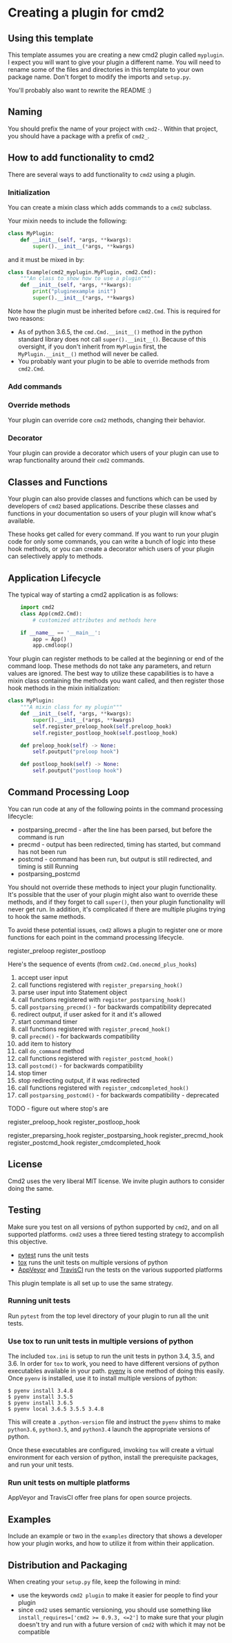 # Creating a plugin for cmd2

## Using this template

This template assumes you are creating a new cmd2 plugin called `myplugin`. I
expect you will want to give your plugin a different name. You will need to
rename some of the files and directories in this template to your own package
name. Don't forget to modify the imports and `setup.py`.

You'll probably also want to rewrite the README :)

## Naming

You should prefix the name of your project with `cmd2-`. Within that project,
you should have a package with a prefix of `cmd2_`.

## How to add functionality to cmd2

There are several ways to add functionality to `cmd2` using a plugin.

### Initialization

You can create a mixin class which adds commands to a `cmd2` subclass.

Your mixin needs to include the following:

```python
class MyPlugin:
    def __init__(self, *args, **kwargs):
        super().__init__(*args, **kwargs)
```

and it must be mixed in by:

```python
class Example(cmd2_myplugin.MyPlugin, cmd2.Cmd):
    """An class to show how to use a plugin"""
    def __init__(self, *args, **kwargs):
        print("pluginexample init")
        super().__init__(*args, **kwargs)
```

Note how the plugin must be inherited before `cmd2.Cmd`. This is required for two reasons:

- As of python 3.6.5, the `cmd.Cmd.__init__()` method in the python standard library does not call
  `super().__init__()`. Because of this oversight, if you don't inherit from `MyPlugin` first, the
  `MyPlugin.__init__()` method will never be called.
- You probably want your plugin to be able to override methods from `cmd2.Cmd`.


### Add commands

### Override methods

Your plugin can override core `cmd2` methods, changing their behavior.

### Decorator

Your plugin can provide a decorator which users of your plugin can use to wrap
functionality around their `cmd2` commands.

## Classes and Functions

Your plugin can also provide classes and functions which can be used by
developers of `cmd2` based applications. Describe these classes and functions in
your documentation so users of your plugin will know what's available.



These hooks get called for every command. If you want to run your plugin code
for only some commands, you can write a bunch of logic into these hook methods,
or you can create a decorator which users of your plugin can selectively apply
to methods.

## Application Lifecycle

The typical way of starting a cmd2 application is as follows:

```python
    import cmd2
    class App(cmd2.Cmd):
        # customized attributes and methods here

    if __name__ == '__main__':
        app = App()
        app.cmdloop()
```

Your plugin can register methods to be called at the beginning or end
of the command loop. These methods do not take any parameters, and return
values are ignored. The best way to utilize these capabilities is to have
a mixin class containing the methods you want called, and then register
those hook methods in the mixin initialization:

```python
class MyPlugin:
    """A mixin class for my plugin"""
    def __init__(self, *args, **kwargs):
        super().__init__(*args, **kwargs)
        self.register_preloop_hook(self.preloop_hook)
        self.register_postloop_hook(self.postloop_hook)

    def preloop_hook(self) -> None:
        self.poutput("preloop hook")

    def postloop_hook(self) -> None:
        self.poutput("postloop hook")
```


## Command Processing Loop

You can run code at any of the following points in the command processing lifecycle:

- postparsing_precmd - after the line has been parsed, but before the command is run
- precmd - output has been redirected, timing has started, but command has not been run
- postcmd - command has been run, but output is still redirected, and timing is still Running
- postparsing_postcmd

You should not override these methods to inject your plugin functionality. It's
possible that the user of your plugin might also want to override these methods,
and if they forget to call `super()`, then your plugin functionality will never
get run. In addition, it's complicated if there are multiple plugins trying to
hook the same methods.

To avoid these potential issues, `cmd2` allows a plugin to register one or more
functions for each point in the command processing lifecycle.

register_preloop
register_postloop

Here's the sequence of events (from `cmd2.Cmd.onecmd_plus_hooks`)

1. accept user input
2. call functions registered with `register_preparsing_hook()`
2. parse user input into Statement object
3. call functions registered with `register_postparsing_hook()`
4. call `postparsing_precmd()` - for backwards compatibility deprecated
5. redirect output, if user asked for it and it's allowed
6. start command timer
7. call functions registered with `register_precmd_hook()`
8. call `precmd()` - for backwards compatibility
9. add item to history
10. call `do_command` method
11. call functions registered with `register_postcmd_hook()`
12. call `postcmd()` - for backwards compatibility
13. stop timer
14. stop redirecting output, if it was redirected
15. call functions registered with `register_cmdcompleted_hook()`
16. call `postparsing_postcmd()` - for backwards compatibility - deprecated

TODO - figure out where stop's are

register_preloop_hook
register_postloop_hook

register_preparsing_hook
register_postparsing_hook
register_precmd_hook
register_postcmd_hook
register_cmdcompleted_hook





## License

Cmd2 uses the very liberal MIT license. We invite plugin authors to
consider doing the same.

## Testing

Make sure you test on all versions of python supported by `cmd2`, and on
all supported platforms. `cmd2` uses a three tiered testing strategy to
accomplish this objective.

- [pytest](https://pytest.org) runs the unit tests
- [tox](https://tox.readthedocs.io/) runs the unit tests on multiple versions
  of python
- [AppVeyor](https://www.appveyor.com/) and [TravisCI](https://travis-ci.com)
  run the tests on the various supported platforms

This plugin template is all set up to use the same strategy.

### Running unit tests

Run `pytest` from the top level directory of your plugin to run all the
unit tests.

### Use tox to run unit tests in multiple versions of python

The included `tox.ini` is setup to run the unit tests in python 3.4, 3.5,
and 3.6. In order for `tox` to work, you need to have different versions of
python executables available in your path.
[pyenv](https://github.com/pyenv/pyenv) is one method of doing this easily.
Once `pyenv` is installed, use it to install multiple versions of python:

```
$ pyenv install 3.4.8
$ pyenv install 3.5.5
$ pyenv install 3.6.5
$ pyenv local 3.6.5 3.5.5 3.4.8
```

This will create a `.python-version` file and instruct the `pyenv` shims
to make `python3.6`, `python3.5`, and `python3.4` launch the appropriate
versions of python.

Once these executables are configured, invoking `tox` will create a
virtual environment for each version of python, install the prerequisite
packages, and run your unit tests.


### Run unit tests on multiple platforms

AppVeyor and TravisCI offer free plans for open source projects.


## Examples

Include an example or two in the `examples` directory that shows a
developer how your plugin works, and how to utilize it from within their
application.


## Distribution and Packaging

When creating your `setup.py` file, keep the following in mind:

- use the keywords `cmd2 plugin` to make it easier for people to find your plugin
- since `cmd2` uses semantic versioning, you should use something like `install_requires=['cmd2 >= 0.9.3, <=2']` to make sure that your plugin doesn't try and run with a future version of `cmd2` with which it may not be compatible



